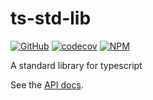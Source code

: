 # ts-std-lib

[![GitHub](https://github.com/SeanSobey/ts-std-lib/workflows/Node%20CI/badge.svg)](https://github.com/SeanSobey/ts-std-lib/actions)
[![codecov](https://codecov.io/gh/SeanSobey/ts-std-lib/branch/master/graph/badge.svg)](https://codecov.io/gh/SeanSobey/ts-std-lib)
[![NPM](https://img.shields.io/npm/v/ts-std-lib.svg)](https://www.npmjs.com/package/ts-std-lib)

A standard library for typescript

See the [API docs](https://github.com/SeanSobey/ts-std-lib/blob/master/API.md).
